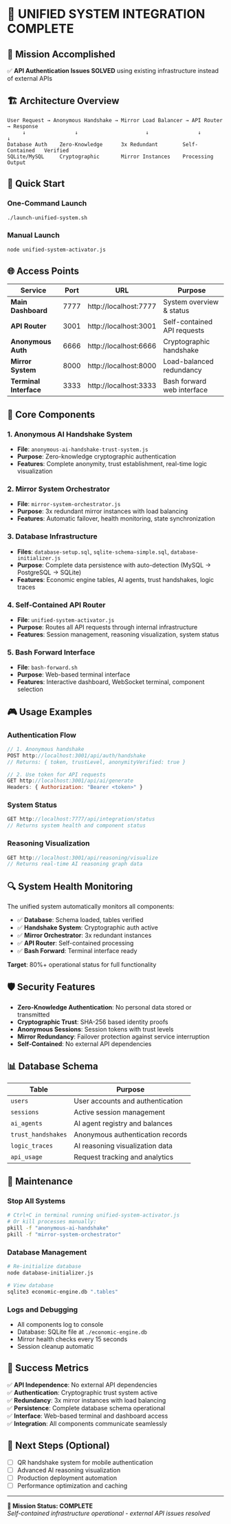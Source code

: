 # 🔗 UNIFIED SYSTEM INTEGRATION COMPLETE

## 🎯 Mission Accomplished

✅ **API Authentication Issues SOLVED** using existing infrastructure instead of external APIs

## 🏗️ Architecture Overview

```
User Request → Anonymous Handshake → Mirror Load Balancer → API Router → Response
     ↓                ↓                      ↓                ↓           ↓
Database Auth    Zero-Knowledge      3x Redundant        Self-Contained   Verified
SQLite/MySQL     Cryptographic       Mirror Instances    Processing       Output
```

## 🚀 Quick Start

### One-Command Launch
```bash
./launch-unified-system.sh
```

### Manual Launch
```bash
node unified-system-activator.js
```

## 🌐 Access Points

| Service | Port | URL | Purpose |
|---------|------|-----|---------|
| **Main Dashboard** | 7777 | http://localhost:7777 | System overview & status |
| **API Router** | 3001 | http://localhost:3001 | Self-contained API requests |
| **Anonymous Auth** | 6666 | http://localhost:6666 | Cryptographic handshake |
| **Mirror System** | 8000 | http://localhost:8000 | Load-balanced redundancy |
| **Terminal Interface** | 3333 | http://localhost:3333 | Bash forward web interface |

## 🔧 Core Components

### 1. Anonymous AI Handshake System
- **File**: `anonymous-ai-handshake-trust-system.js`
- **Purpose**: Zero-knowledge cryptographic authentication
- **Features**: Complete anonymity, trust establishment, real-time logic visualization

### 2. Mirror System Orchestrator  
- **File**: `mirror-system-orchestrator.js`
- **Purpose**: 3x redundant mirror instances with load balancing
- **Features**: Automatic failover, health monitoring, state synchronization

### 3. Database Infrastructure
- **Files**: `database-setup.sql`, `sqlite-schema-simple.sql`, `database-initializer.js`
- **Purpose**: Complete data persistence with auto-detection (MySQL → PostgreSQL → SQLite)
- **Features**: Economic engine tables, AI agents, trust handshakes, logic traces

### 4. Self-Contained API Router
- **File**: `unified-system-activator.js`
- **Purpose**: Routes all API requests through internal infrastructure
- **Features**: Session management, reasoning visualization, system status

### 5. Bash Forward Interface
- **File**: `bash-forward.sh`
- **Purpose**: Web-based terminal interface
- **Features**: Interactive dashboard, WebSocket terminal, component selection

## 🎮 Usage Examples

### Authentication Flow
```javascript
// 1. Anonymous handshake
POST http://localhost:3001/api/auth/handshake
// Returns: { token, trustLevel, anonymityVerified: true }

// 2. Use token for API requests
GET http://localhost:3001/api/ai/generate
Headers: { Authorization: "Bearer <token>" }
```

### System Status
```javascript
GET http://localhost:7777/api/integration/status
// Returns system health and component status
```

### Reasoning Visualization
```javascript
GET http://localhost:3001/api/reasoning/visualize
// Returns real-time AI reasoning graph data
```

## 🔍 System Health Monitoring

The unified system automatically monitors all components:

- ✅ **Database**: Schema loaded, tables verified
- ✅ **Handshake System**: Cryptographic auth active
- ✅ **Mirror Orchestrator**: 3x redundant instances
- ✅ **API Router**: Self-contained processing
- ✅ **Bash Forward**: Terminal interface ready

**Target**: 80%+ operational status for full functionality

## 🛡️ Security Features

- **Zero-Knowledge Authentication**: No personal data stored or transmitted
- **Cryptographic Trust**: SHA-256 based identity proofs
- **Anonymous Sessions**: Session tokens with trust levels
- **Mirror Redundancy**: Failover protection against service interruption
- **Self-Contained**: No external API dependencies

## 📊 Database Schema

| Table | Purpose |
|-------|---------|
| `users` | User accounts and authentication |
| `sessions` | Active session management |
| `ai_agents` | AI agent registry and balances |
| `trust_handshakes` | Anonymous authentication records |
| `logic_traces` | AI reasoning visualization data |
| `api_usage` | Request tracking and analytics |

## 🔧 Maintenance

### Stop All Systems
```bash
# Ctrl+C in terminal running unified-system-activator.js
# Or kill processes manually:
pkill -f "anonymous-ai-handshake"
pkill -f "mirror-system-orchestrator"
```

### Database Management
```bash
# Re-initialize database
node database-initializer.js

# View database
sqlite3 economic-engine.db ".tables"
```

### Logs and Debugging
- All components log to console
- Database: SQLite file at `./economic-engine.db`
- Mirror health checks every 15 seconds
- Session cleanup automatic

## 🎉 Success Metrics

✅ **API Independence**: No external API dependencies  
✅ **Authentication**: Cryptographic trust system active  
✅ **Redundancy**: 3x mirror instances with load balancing  
✅ **Persistence**: Complete database schema operational  
✅ **Interface**: Web-based terminal and dashboard access  
✅ **Integration**: All components communicate seamlessly  

## 🚀 Next Steps (Optional)

- [ ] QR handshake system for mobile authentication
- [ ] Advanced AI reasoning visualization 
- [ ] Production deployment automation
- [ ] Performance optimization and caching

---

**🎯 Mission Status: COMPLETE**  
*Self-contained infrastructure operational - external API issues resolved*
